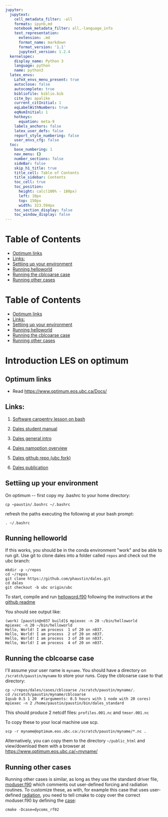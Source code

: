 ```yaml
---
jupyter:
  jupytext:
    cell_metadata_filter: -all
    formats: ipynb,md
    notebook_metadata_filter: all,-language_info
    text_representation:
      extension: .md
      format_name: markdown
      format_version: '1.1'
      jupytext_version: 1.2.4
  kernelspec:
    display_name: Python 3
    language: python
    name: python3
  latex_envs:
    LaTeX_envs_menu_present: true
    autoclose: false
    autocomplete: true
    bibliofile: biblio.bib
    cite_by: apalike
    current_citInitial: 1
    eqLabelWithNumbers: true
    eqNumInitial: 1
    hotkeys:
      equation: meta-9
    labels_anchors: false
    latex_user_defs: false
    report_style_numbering: false
    user_envs_cfg: false
  toc:
    base_numbering: 1
    nav_menu: {}
    number_sections: false
    sideBar: false
    skip_h1_title: true
    title_cell: Table of Contents
    title_sidebar: Contents
    toc_cell: true
    toc_position:
      height: calc(100% - 180px)
      left: 10px
      top: 150px
      width: 323.594px
    toc_section_display: false
    toc_window_display: false
---
```


<h1>Table of Contents<span class="tocSkip"></span></h1>
<div class="toc"><ul class="toc-item"><li><span><a href="#Optimum-links" data-toc-modified-id="Optimum-links-1">Optimum links</a></span></li><li><span><a href="#Links:" data-toc-modified-id="Links:-2">Links:</a></span></li><li><span><a href="#Settiing-up-your-environment" data-toc-modified-id="Settiing-up-your-environment-3">Settiing up your environment</a></span></li><li><span><a href="#Running-helloworld" data-toc-modified-id="Running-helloworld-4">Running helloworld</a></span></li><li><span><a href="#Running-the-cblcoarse-case" data-toc-modified-id="Running-the-cblcoarse-case-5">Running the cblcoarse case</a></span></li><li><span><a href="#Running-other-cases" data-toc-modified-id="Running-other-cases-6">Running other cases</a></span></li></ul></div>


<h1>Table of Contents<span class="tocSkip"></span></h1>
<div class="toc"><ul class="toc-item"><li><span><a href="#Optimum-links" data-toc-modified-id="Optimum-links-1">Optimum links</a></span></li><li><span><a href="#Links:" data-toc-modified-id="Links:-2">Links:</a></span></li><li><span><a href="#Settiing-up-your-environment" data-toc-modified-id="Settiing-up-your-environment-3">Settiing up your environment</a></span></li><li><span><a href="#Running-helloworld" data-toc-modified-id="Running-helloworld-4">Running helloworld</a></span></li><li><span><a href="#Running-the-cblcoarse-case" data-toc-modified-id="Running-the-cblcoarse-case-5">Running the cblcoarse case</a></span></li><li><span><a href="#Running-other-cases" data-toc-modified-id="Running-other-cases-6">Running other cases</a></span></li></ul></div>


# Introduction LES on optimum


## Optimum links

* Read https://www.optimum.eos.ubc.ca/Docs/

## Links:

1. [Software carpentry lesson on bash](https://swcarpentry.github.io/shell-novice/)

1. [Dales student manual](http://www.srderoode.nl/Students/dales_course_instructions_v2017.pdf)

1. [Dales general intro](http://www.srderoode.nl/pubs/getting_started_with_DALES41.pdf)

1. [Dales namoption overview](http://www.srderoode.nl/pubs/Namoptions.pdf)

1. [Dales github repo (ubc fork)](https://github.com/phaustin/dales)

1. [Dales publication](https://www.geosci-model-dev.net/3/415/2010/)



<!-- #region -->
## Settiing up your environment

On optimum -- first copy my .bashrc to your home directory:

```
cp ~paustin/.bashrc ~/.bashrc
```

refresh the paths executing the following at your bash prompt:

```
. ~/.bashrc
```

## Running helloworld

If this works, you should be in the conda environment "work" and be able to run git.  Use git to clone dales into a folder called `repos` and check out the ubc branch:

```
mkdir -p ~/repos
cd ~/repos
git clone https://github.com/phaustin/dales.git
cd dales
git checkout -b ubc origin/ubc
```

To start, compile and run [helloword.f90](https://github.com/phaustin/dales/blob/ubc/cases/helloworld/helloworld.f90)
following the instructions
at the [github readme](https://github.com/phaustin/dales/tree/ubc/cases/helloworld)

You should see output like:

```
(work) [paustin@n037 build]$ mpiexec -n 20 ~/bin/helloworld
mpiexec -n 20 ~/bin/helloworld
Hello, World! I am process  1 of 20 on n037.
Hello, World! I am process  2 of 20 on n037.
Hello, World! I am process  3 of 20 on n037.
Hello, World! I am process  4 of 20 on n037.
```




<!-- #endregion -->

## Running the cblcoarse case



<!-- #region -->
I'll assume your user name is `myname`.  You should have a directory on `/scratch/paustin/myname` to store your runs.  Copy the cblcoarse case
to that directory:

```
cp ~/repos/dales/cases/cblcoarse /scratch/paustin/myname/.
cd /scratch/paustin/myname/cblcoarse
Iqsub 0.5 1 20  #(arguments: 0.5 hours with 1 node with 20 cores)
mpiexec -n 2 /home/paustin/paustin/bin/dales_standard
```

This should produce 2 netcdf files: `profiles.001.nc` and `tmser.001.nc`

To copy these to your local machine use scp.

```
scp -r myname@optimum.eos.ubc.ca:/scratch/paustin/myname/*.nc .
```

Alternatively, you can copy them to the directory `~/public_html` and 
view/download them with a browser at https://www.optimum.eos.ubc.ca/~myname/

<!-- #endregion -->

## Running other cases

<!-- #region -->
Running other cases is similar, as long as they use the standard driver file, 
[moduser.f90](https://github.com/phaustin/dales/blob/ubc/cases/standard/moduser.f90) which
comments out user-defined forcing and radiation routines.  To customize these, as with, for
example this case that uses user-defined [radiation](https://github.com/phaustin/dales/blob/ubc/cases/dycoms_rf02/moduser.f90), you need to
tell cmake to copy over the correct moduser.f90 by defining the [case](https://github.com/phaustin/dales/blob/ubc/CMakeLists.txt#L71):

```
cmake -Dcase=dycoms_rf02
```
<!-- #endregion -->

```python

```
